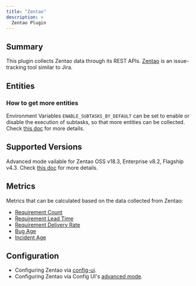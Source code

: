 ```yaml
---
title: "Zentao"
description: >
  Zentao Plugin
---
```


## Summary

This plugin collects Zentao data through its REST APIs. [Zentao](https://github.com/easysoft/zentaopms) is an issue-tracking tool similar to Jira.

## Entities
### How to get more entities
Environment Variables `ENABLE_SUBTASKS_BY_DEFAULT` can be set to enable or disable the execution of subtasks, so that more entities can be collected.
Check [this doc](/GettingStarted/Environment.md#enable_subtasks_by_default) for more details.

## Supported Versions

Advanced mode vailable for Zentao OSS v18.3, Enterprise v8.2, Flagship v4.3. Check [this doc](https://devlake.apache.org/docs/Overview/SupportedDataSources#data-sources-and-data-plugins) for more details.

## Metrics

Metrics that can be calculated based on the data collected from Zentao:

- [Requirement Count](/Metrics/RequirementCount.md)
- [Requirement Lead Time](/Metrics/RequirementLeadTime.md)
- [Requirement Delivery Rate](/Metrics/RequirementDeliveryRate.md)
- [Bug Age](/Metrics/BugAge.md)
- [Incident Age](/Metrics/IncidentAge.md)

## Configuration

- Configuring Zentao via [config-ui](/Configuration/Zentao.md).
- Configuring Zentao via Config UI's [advanced mode](/Configuration/AdvancedMode.md#8-zentao).


